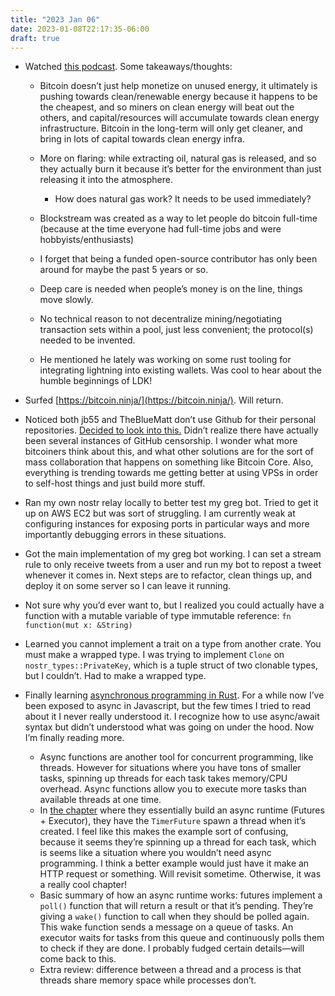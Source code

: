 ```yaml
---
title: "2023 Jan 06"
date: 2023-01-08T22:17:35-06:00
draft: true
---
```


- Watched [this podcast](https://www.youtube.com/watch?v=1ziKhi1Tbi4&list=PL2zepPkogWotoUrb4T2XjLHa3SGHT5IX-&index=138). Some takeaways/thoughts:

    - Bitcoin doesn’t just help monetize on unused energy, it ultimately is pushing towards clean/renewable energy because it happens to be the cheapest, and so miners on clean energy will beat out the others, and capital/resources will accumulate towards clean energy infrastructure. Bitcoin in the long-term will only get cleaner, and bring in lots of capital towards clean energy infra.
    
    - More on flaring: while extracting oil, natural gas is released, and so they actually burn it because it’s better for the environment than just releasing it into the atmosphere.
        - How does natural gas work? It needs to be used immediately?
    - Blockstream was created as a way to let people do bitcoin full-time (because at the time everyone had full-time jobs and were hobbyists/enthusiasts)
    - I forget that being a funded open-source contributor has only been around for maybe the past 5 years or so.
    - Deep care is needed when people’s money is on the line, things move slowly.
    - No technical reason to not decentralize mining/negotiating transaction sets within a pool, just less convenient; the protocol(s) needed to be invented.
    - He mentioned he lately was working on some rust tooling for integrating lightning into existing wallets. Was cool to hear about the humble beginnings of LDK!
- Surfed [https://bitcoin.ninja/](https://bitcoin.ninja/). Will return.
- Noticed both jb55 and TheBlueMatt don’t use Github for their personal repositories. [Decided to look into this.](https://sanctum.geek.nz/why-not-github.html) Didn’t realize there have actually been several instances of GitHub censorship. I wonder what more bitcoiners think about this, and what other solutions are for the sort of mass collaboration that happens on something like Bitcoin Core. Also, everything is trending towards me getting better at using VPSs in order to self-host things and just build more stuff.
- Ran my own nostr relay locally to better test my greg bot. Tried to get it up on AWS EC2 but was sort of struggling. I am currently weak at configuring instances for exposing ports in particular ways and more importantly debugging errors in these situations.
- Got the main implementation of my greg bot working. I can set a stream rule to only receive tweets from a user and run my bot to repost a tweet whenever it comes in. Next steps are to refactor, clean things up, and deploy it on some server so I can leave it running.
- Not sure why you’d ever want to, but I realized you could actually have a function with a mutable variable of type immutable reference: `fn function(mut x: &String)`
- Learned you cannot implement a trait on a type from another crate. You must make a wrapped type. I was trying to implement `Clone` on `nostr_types::PrivateKey`, which is a tuple struct of two clonable types, but I couldn’t. Had to make a wrapped type.
- Finally learning [asynchronous programming in Rust](https://rust-lang.github.io/async-book/01_getting_started/02_why_async.html). For a while now I’ve been exposed to async in Javascript, but the few times I tried to read about it I never really understood it. I recognize how to use async/await syntax but didn’t understood what was going on under the hood. Now I’m finally reading more.
    - Async functions are another tool for concurrent programming, like threads. However for situations where you have tons of smaller tasks, spinning up threads for each task takes memory/CPU overhead. Async functions allow you to execute more tasks than available threads at one time.
    - In [the chapter](https://rust-lang.github.io/async-book/02_execution/03_wakeups.html) where they essentially build an async runtime (Futures + Executor), they have the `TimerFuture` spawn a thread when it’s created. I feel like this makes the example sort of confusing, because it seems they’re spinning up a thread for each task, which is seems like a situation where you wouldn’t need async programming. I think a better example would just have it make an HTTP request or something. Will revisit sometime. Otherwise, it was a really cool chapter!
    - Basic summary of how an async runtime works: futures implement a `poll()` function that will return a result or that it’s pending. They’re giving a `wake()` function to call when they should be polled again. This wake function sends a message on a queue of tasks. An executor waits for tasks from this queue and continuously polls them to check if they are done. I probably fudged certain details—will come back to this.
    - Extra review: difference between a thread and a process is that threads share memory space while processes don’t.
